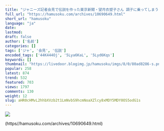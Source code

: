 ```yaml
---
title: "ジャニーズ記者会見で伝説を作った東京新聞・望月衣塑子さん 調子に乗ってしまう"
full_url: "https://hamusoku.com/archives/10690649.html"
short_url: "hamusoku"
language: "ja"
date: 
lastmod: 
draft: false
author: ['名前']
categories: []
tags: ['ジャ', '会見', '伝説']
encoded_tags: ['44K444Oj', '5Lya6KaL', '5Lyd6Kqs']
keywords: []
thumbnail: "https://livedoor.blogimg.jp/hamusoku/imgs/8/0/80ad8286-s.png"
popular: 258
latest: 874
trend: 532
featured: 703
views: 1797
comments: 130
weight: 12
slug: aHR0cHMvL2hhbXVzb2t1LmNvbS9hcmNoaXZlcy8xMDY5MDY0OS5odG1s
---
```


![](https://livedoor.blogimg.jp/hamusoku/imgs/8/0/80ad8286-s.png)



(https//hamusoku.com/archives/10690649.html)
